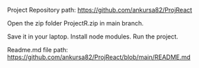 
Project Repository path: https://github.com/ankursa82/ProjReact

Open the zip folder ProjectR.zip in main branch.

Save it in your laptop. Install node modules. Run the project.

Readme.md file path: https://github.com/ankursa82/ProjReact/blob/main/README.md